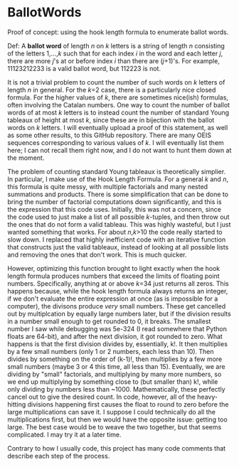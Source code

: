 # BallotWords
 Proof of concept: using the hook length formula to enumerate ballot words.

 Def: A **ballot word** of length _n_ on _k_ letters is a string of length _n_ consisting of the letters 1,...,_k_ such that for each index _i_ in the word and each letter _j_, there are more _j_'s at or before index _i_ than there are (_j_+1)'s. For example, 11123212233 is a valid ballot word, but 112223 is not. 

 It is not a trivial problem to count the number of such words on _k_ letters of length _n_ in general. For the _k_=2 case, there is a particularly nice closed formula. For the higher values of _k_, there are sometimes nice(ish) formulas, often involving the Catalan numbers. One way to count the number of ballot words of at most _k_ letters is to instead count the number of standard Young tableaux of height at most _k_, since these are in bijection with the ballot words on _k_ letters. I will eventually upload a proof of this statement, as well as some other results, to this GitHub repository. There are many OEIS sequences corresponding to various values of _k_. I will eventually list them here; I can not recall them right now, and I do not want to hunt them down at the moment.

 The problem of counting standard Young tableaux is theoretically simplier. In particular, I make use of the Hook Length Formula. For a general _k_ and _n_, this formula is quite messy, with multiple factorials and many nested summations and products. There is some simplification that can be done to bring the number of factorial computations down significantly, and this is the expression that this code uses. Initially, this was not a concern, since the code used to just make a list of all possible _k_-tuples, and then throw out the ones that do not form a valid tableau. This was highly wasteful, but I just wanted something that works. For about _n_,_k_>10 the code really started to slow down. I replaced that highly inefficient code with an iterative function that constructs just the valid tableaux, instead of looking at all possible lists and removing the ones that don't work. This is much quicker.

  However, optimizing this function brought to light exactly when the hook length formula produces numbers that exceed the limits of floating point numbers. Specifically, anything at or above _k_=34 just returns all zeros. This happens because, while the hook length formula always returns an integer, if we don't evaluate the entire expression at once (as is impossible for a computer), the divisons produce _very_ small numbers. These get cancelled out by multiplcation by equally large numbers later, but if the division results in a number small enough to get rounded to 0, it breaks. The smallest number I saw while debugging was 5e-324 (I read somewhere that Python floats are 64-bit), and after the next division, it got rounded to zero. What happens is that the first division divides by, essentially, k!. It then multiplies by a few small numbers (only 1 or 2 numbers, each less than 10). Then divides by something on the order of (k-1)!, then multiplies by a few more small numbers (maybe 3 or 4 this time, all less than 15). Eventually, we are dividing by "small" factorials, and multiplying by many more numbers, so we end up multiplying by something close to (but smaller than) k!, while only dividing by numbers less than ~1000. Mathematically, these perfectly cancel out to give the desired count. In code, however, all of the heavy-hitting divisions happening first causes the float to round to zero before the large multiplications can save it. I suppose I could technically do all the multiplications first, but then we would have the opposite issue: getting too large. The best case would be to weave the two together, but that seems complicated. I may try it at a later time.

Contrary to how I usually code, this project has many code comments that describe each step of the process.
